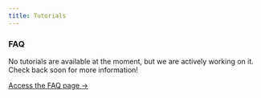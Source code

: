 ```yaml
---
title: Tutorials
---
```


<div class="card">
  <h3>FAQ</h3>
  <p>No tutorials are available at the moment, but we are actively working on it. Check back soon for more information!</p>
  <a href="../" class="card-link">Access the FAQ page &rarr;</a>
</div>
